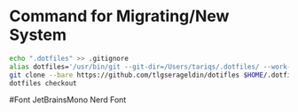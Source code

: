 # Command for Migrating/New System
```sh
echo ".dotfiles" >> .gitignore
alias dotfiles='/usr/bin/git --git-dir=/Users/tariqs/.dotfiles/ --work-tree=/Users/tariqs'
git clone --bare https://github.com/tlgserageldin/dotifles $HOME/.dotfiles
dotfiles checkout
```

#Font
JetBrainsMono Nerd Font

